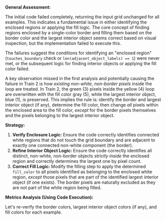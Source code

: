 **General Assessment:**

The initial code failed completely, returning the input grid unchanged for all examples. This indicates a fundamental issue in either identifying the enclosed regions or applying the fill logic. The core concept of finding regions enclosed by a single-color border and filling them based on the border color and the largest interior object seems correct based on visual inspection, but the implementation failed to execute this.

The failures suggest the conditions for identifying an "enclosed region" (`touches_boundary` check or `len(adjacent_object_labels) == 1`) were never met, or the subsequent logic for finding interior objects or applying the fill color failed.

A key observation missed in the first analysis and potentially causing the failure in Train 2 is how *existing non-white, non-border pixels* inside the loop are treated. In Train 2, the green (3) pixels inside the yellow (4) loop are overwritten with the fill color gray (5), while the largest interior object, blue (1), is preserved. This implies the rule is: identify the border and largest interior object (if any), determine the fill color, then change *all* pixels within the enclosed area to the fill color, *except* for the border pixels themselves and the pixels belonging to the largest interior object.

**Strategy:**

1.  **Verify Enclosure Logic:** Ensure the code correctly identifies connected white regions that do not touch the grid boundary and are adjacent to exactly one connected non-white component (the border).
2.  **Refine Interior Object Logic:** Ensure the code correctly identifies all distinct, non-white, non-border objects *strictly inside* the enclosed region and correctly determines the largest one by pixel count.
3.  **Correct Fill Logic:** Modify the filling step to apply the determined `fill_color` to all pixels identified as belonging to the enclosed white region, *except* those pixels that are part of the identified largest interior object (if one exists). The border pixels are naturally excluded as they are not part of the white region being filled.

**Metrics Analysis (Using Code Execution):**

Let's re-verify the border colors, largest interior object colors (if any), and fill colors for each example.

